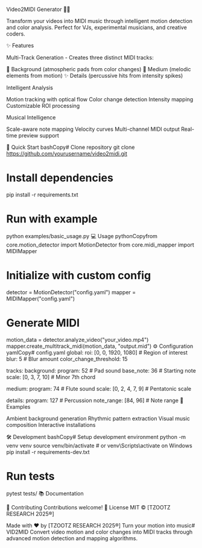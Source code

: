 Video2MIDI Generator 🎥🎹

Transform your videos into MIDI music through intelligent motion detection and color analysis. Perfect for VJs, experimental musicians, and creative coders.

✨ Features

Multi-Track Generation - Creates three distinct MIDI tracks:

🌊 Background (atmospheric pads from color changes)
🎵 Medium (melodic elements from motion)
✨ Details (percussive hits from intensity spikes)


Intelligent Analysis

Motion tracking with optical flow
Color change detection
Intensity mapping
Customizable ROI processing


Musical Intelligence

Scale-aware note mapping
Velocity curves
Multi-channel MIDI output
Real-time preview support



🚀 Quick Start
bashCopy# Clone repository
git clone https://github.com/yourusername/video2midi.git

# Install dependencies
pip install -r requirements.txt

# Run with example
python examples/basic_usage.py
💻 Usage
pythonCopyfrom core.motion_detector import MotionDetector
from core.midi_mapper import MIDIMapper

# Initialize with custom config
detector = MotionDetector("config.yaml")
mapper = MIDIMapper("config.yaml")

# Generate MIDI
motion_data = detector.analyze_video("your_video.mp4")
mapper.create_multitrack_midi(motion_data, "output.mid")
⚙️ Configuration
yamlCopy# config.yaml
global:
  roi: [0, 0, 1920, 1080]  # Region of interest
  blur: 5                   # Blur amount
  color_change_threshold: 15

tracks:
  background:
    program: 52            # Pad sound
    base_note: 36          # Starting note
    scale: [0, 3, 7, 10]   # Minor 7th chord
    
  medium:
    program: 74           # Flute sound
    scale: [0, 2, 4, 7, 9] # Pentatonic scale
    
  details:
    program: 127          # Percussion
    note_range: [84, 96]  # Note range
🎨 Examples

Ambient background generation
Rhythmic pattern extraction
Visual music composition
Interactive installations

🛠️ Development
bashCopy# Setup development environment
python -m venv venv
source venv/bin/activate  # or venv\Scripts\activate on Windows
pip install -r requirements-dev.txt

# Run tests
pytest tests/
📚 Documentation

🤝 Contributing
Contributions welcome! 
📄 License
MIT © [TZOOTZ RESEARCH 2025®]

Made with ❤️ by [TZOOTZ RESEARCH 2025®]
Turn your motion into music# VID2MID
Convert video motion and color changes into MIDI tracks through advanced motion detection and mapping algorithms.
